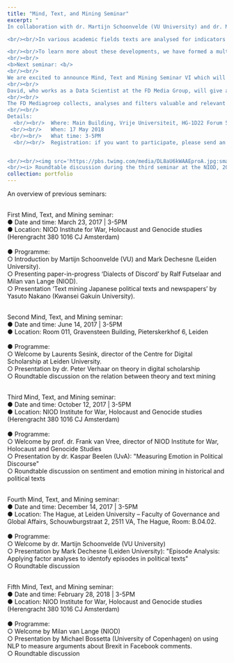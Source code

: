 ```yaml
---
title: "Mind, Text, and Mining Seminar"
excerpt: "
In collaboration with dr. Martijn Schoonvelde (VU University) and dr. Mark Dechesne (Leiden University) I am organizing a frequently recurring seminar on the quantitative analysis of large text corpora. 

<br/><br/>In various academic fields texts are analysed for indicators of speaker personality, or speaker emotions like disgust, anger, and happiness: concepts which have been shown to drive political behaviour or to represent opinions, attitudes or emotionality in relation to certain topics. Quantitative analysis or ‘mining’ of these psychological constructs in the study of historical, social, and political phenomena is burgeoning.

<br/><br/>To learn more about these developments, we have formed a multidisciplinary group of interested and active researchers in the Netherlands by means of a regularly occurring seminar in which best practices in applied work, new methodologies, and substantive new findings are exchanged and discussed. We aim for a group of committed members who intend to participate on a regular basis.
<br/><br/>
<b>Next seminar: <b/>
<br/><br/>
We are excited to announce Mind, Text and Mining Seminar VI which will feature David Graus.
<br/><br/>
David, who works as a Data Scientist at the FD Media Group, will give a talk titled 'Financial News Mining':
<br/><br/>
The FD Mediagroep collects, analyses and filters valuable and relevant information, 24/7, for an influential group of professionals, business executives and high net worth individuals. Company.info (part of FDMG) provides complete, reliable, up-to-date company information and business news about no less than 2.7 million companies and other legal entities in the Netherlands. For Company.info we continuously monitor and crawl hundreds of (online) news sources, resulting in a large archive of (Dutch) business-related news, spanning hundreds of thousands of articles. These articles are automatically enriched, by linking the profiles of companies that are mentioned in the articles using a custom-built entity linking framework, and applying sentiment analysis. In this talk, I will briefly explain the applied text analysis methods and entity linking task, I will provide some insights into how we built our custom entity linking framework, and show some example applications of applying entity linking and information extraction in news articles.
<br/><br/>
Details:
  <br/><br/>  Where: Main Building, Vrije Universiteit, HG-1D22 Forum 5
 <br/><br/>   When: 17 May 2018
 <br/><br/>   What time: 3-5PM
  <br/><br/>  Registration: if you want to participate, please send an email to Martijn Schoonvelde (h.j.m.schoonvelde[at]vu.nl).


<br/><br/><img src='https://pbs.twimg.com/media/DL8aU6kWAAEproA.jpg:small'>
<br/><i> Roundtable discussion during the third seminar at the NIOD, 2017 </i>"
collection: portfolio
---
```


An overview of previous seminars:


<br/>First Mind, Text, and Mining seminar:
<br/>● Date and time: March 23, 2017 | 3-5PM
<br/>● Location: NIOD Institute for War, Holocaust and Genocide studies (Herengracht 380 1016 CJ Amsterdam)
<br/><br/>● Programme:
<br/>○ Introduction by Martijn Schoonvelde (VU) and Mark Dechesne (Leiden University).
<br/>○ Presenting paper-in-progress ‘Dialects of Discord’ by Ralf Futselaar and Milan van Lange (NIOD).
<br/>○ Presentation ‘Text mining Japanese political texts and newspapers’ by Yasuto Nakano (Kwansei Gakuin University).

<br/>Second Mind, Text, and Mining seminar:
<br/>● Date and time: June 14, 2017 | 3-5PM
<br/>● Location: Room 011, Gravensteen Building, Pieterskerkhof 6, Leiden
<br/><br/>● Programme:
<br/>○ Welcome by Laurents Sesink, director of the Centre for Digital Scholarship at Leiden University.
<br/>○ Presentation by dr. Peter Verhaar on theory in digital scholarship
<br/>○ Roundtable discussion on the relation between theory and text mining

 
<br/>Third Mind, Text, and Mining seminar:
<br/>● Date and time: October 12, 2017 | 3-5PM
<br/>● Location: NIOD Institute for War, Holocaust and Genocide studies (Herengracht 380 1016 CJ Amsterdam)
<br/><br/>● Programme:
<br/>○ Welcome by prof. dr. Frank van Vree, director of NIOD Institute for War, Holocaust and Genocide Studies
<br/>○ Presentation by dr. Kaspar Beelen (UvA): "Measuring Emotion in Political Discourse"
<br/>○ Roundtable discussion on sentiment and emotion mining in historical and political texts 

<br/>Fourth Mind, Text, and Mining seminar:
<br/>● Date and time: December 14, 2017 | 3-5PM
<br/>● Location: The Hague, at Leiden University – Faculty of Governance and Global Affairs, Schouwburgstraat 2, 2511 VA, The Hague, Room: B.04.02.
<br/><br/>● Programme:
<br/>○ Welcome by dr. Martijn Schoonvelde (VU University)
<br/>○ Presentation by Mark Dechesne (Leiden University): "Episode Analysis: Applying factor analyses to identofy episodes in political texts" 
<br/>○ Roundtable discussion

<br/>Fifth Mind, Text, and Mining seminar:
<br/>● Date and time: February 28, 2018 | 3-5PM
<br/>● Location: NIOD Institute for War, Holocaust and Genocide studies (Herengracht 380 1016 CJ Amsterdam)
<br/><br/>● Programme:
<br/>○ Welcome by Milan van Lange (NIOD)
<br/>○ Presentation by Michael Bossetta (University of Copenhagen) on using NLP to measure arguments about Brexit in Facebook comments. 
<br/>○ Roundtable discussion
